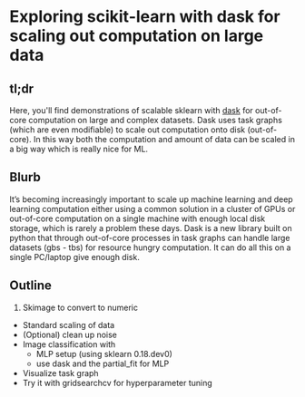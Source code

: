 # Exploring scikit-learn with dask for scaling out computation on large data

## tl;dr

Here, you'll find demonstrations of scalable sklearn with [dask](http://dask.pydata.org/en/latest/) for out-of-core computation on large and complex datasets.  Dask uses task graphs (which are even modifiable) to scale out computation onto disk (out-of-core).  In this way both the computation and amount of data can be scaled in a big way which is really nice for ML.


## Blurb

It’s becoming increasingly important to scale up machine learning and deep learning computation either using a common solution in a cluster of GPUs or out-of-core computation on a single machine with enough local disk storage, which is rarely a problem these days.  Dask is a new library built on python that through out-of-core processes in task graphs can handle large datasets (gbs - tbs) for resource hungry computation.  It can do all this on a single PC/laptop give enough disk.

## Outline

1. Skimage to convert to numeric
* Standard scaling of data
* (Optional) clean up noise
* Image classification with 
  * MLP setup (using sklearn 0.18.dev0)
  * use dask and the partial_fit for MLP
* Visualize task graph
* Try it with gridsearchcv for hyperparameter tuning


